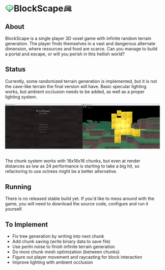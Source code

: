 <h1 style="display: flex; flex-direction: row; align-items: center;">
  <img src="textures/emerald.png" style="height: 1em; -ms-interpolation-mode: nearest-neighbor; image-rendering: crisp-edges; image-rendering: pixelated;"/>
  BlockScape
  <img src="textures/limestone.png" style="height: 1em; -ms-interpolation-mode: nearest-neighbor; image-rendering: crisp-edges; image-rendering: pixelated;"/>
</h1>

## About

BlockScape is a single player 3D voxel game with infinite random terrain generation. The player finds themselves in a vast and dangerous alternate dimension, where resources and food are scarce. Can you manage to build a portal and escape, or will you perish in this hellish world?

## Status

Currently, some randomized terrain generation is implemented, but it is not the cave-like terrain the final version will have. Basic specular lighting works, but ambient occlusion needs to be added, as well as a proper lighting system.

<div style="display: flex; flex-direction: row;">
  <img src="assets/main_menu.png" style="width: 50%;"/>
  <img src="assets/gold_shine.png" style="width: 50%;"/>
</div>
<br>

The chunk system works with 16x16x16 chunks, but even at render distances as low as 24 performance is starting to take a big hit, so refactoring to use octrees might be a better alternative.

## Running

There is no released stable build yet. If you'd like to mess around with the game, you will need to download the source code, configure and run it yourself.

## To Implement

- Fix tree generation by writing into next chunk
- Add chunk saving (write binary data to save file)
- Use perlin noise to finish infinite terrain generation
- Do more chunk mesh optimization (between chunks)
- Figure out player movement and raycasting for block interaction
- Improve lighting with ambient occlusion